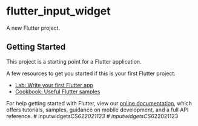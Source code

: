 # flutter_input_widget

A new Flutter project.

## Getting Started

This project is a starting point for a Flutter application.

A few resources to get you started if this is your first Flutter project:

- [Lab: Write your first Flutter app](https://flutter.dev/docs/get-started/codelab)
- [Cookbook: Useful Flutter samples](https://flutter.dev/docs/cookbook)

For help getting started with Flutter, view our
[online documentation](https://flutter.dev/docs), which offers tutorials,
samples, guidance on mobile development, and a full API reference.
#   i n p u t w i d g e t s C S _ 6 2 2 0 2 1 1 2 3  
 #   i n p u t w i d g e t s C S _ 6 2 2 0 2 1 1 2 3  
 